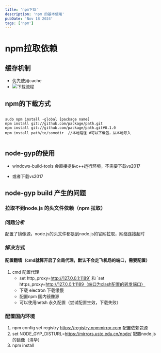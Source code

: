 ```yaml
---
title: 'npm下载'
description: 'npm 的基本使用'
pubDate: 'Nov 18 2024'
tags: ['npm']
---
```


# npm拉取依赖

## 缓存机制 
- 优先使用cache
- ![下载流程](/download.png)

## npm的下载方式

```shell

sudo npm install -global [package name]
npm install git://github.com/package/path.git
npm install git://github.com/package/path.git#0.1.0
npm install path/to/somedir  //本地路径 #可以下载包，从本地导入


```

## node-gyp的使用

- windows-build-tools 会直接提供c++运行环境，不需要下载vs2017

- 或者下载vs2017

## node-gyp build 产生的问题

### 拉取不到node.js 的头文件依赖（npm 拉取）

### 问题分析

配置了镜像源，node.js的头文件都是到node.js的官网拉取，网络连接超时

### 解决方式

#### 配置翻墙（cmd就算开启了全局代理，默认不会走飞机场的端口，需要配置）

1. cmd 配置代理
   - set http_proxy=http://127.0.0.1:1189` 和 `set https_proxy=http://127.0.0.1:1189（端口为clash配置的转发端口）
   - 下载 electron 下载缓慢
   - 配置npm 国内镜像源
   - 可以使用netsh 永久配置（尝试配置生效，下载失败）

### 配置国内环境

1. npm config set registry https://registry.npmmirror.com 配置依赖包源
2.  set NODE_GYP_DISTURL=https://mirrors.ustc.edu.cn/node/ 配置node.js的镜像（清华）
3. npm install
